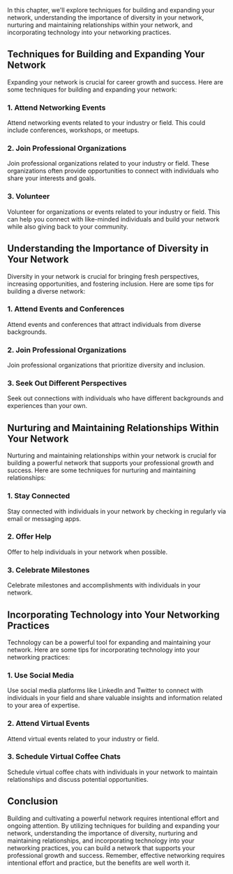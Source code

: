 
In this chapter, we'll explore techniques for building and expanding your network, understanding the importance of diversity in your network, nurturing and maintaining relationships within your network, and incorporating technology into your networking practices.

Techniques for Building and Expanding Your Network
--------------------------------------------------

Expanding your network is crucial for career growth and success. Here are some techniques for building and expanding your network:

### 1. Attend Networking Events

Attend networking events related to your industry or field. This could include conferences, workshops, or meetups.

### 2. Join Professional Organizations

Join professional organizations related to your industry or field. These organizations often provide opportunities to connect with individuals who share your interests and goals.

### 3. Volunteer

Volunteer for organizations or events related to your industry or field. This can help you connect with like-minded individuals and build your network while also giving back to your community.

Understanding the Importance of Diversity in Your Network
---------------------------------------------------------

Diversity in your network is crucial for bringing fresh perspectives, increasing opportunities, and fostering inclusion. Here are some tips for building a diverse network:

### 1. Attend Events and Conferences

Attend events and conferences that attract individuals from diverse backgrounds.

### 2. Join Professional Organizations

Join professional organizations that prioritize diversity and inclusion.

### 3. Seek Out Different Perspectives

Seek out connections with individuals who have different backgrounds and experiences than your own.

Nurturing and Maintaining Relationships Within Your Network
-----------------------------------------------------------

Nurturing and maintaining relationships within your network is crucial for building a powerful network that supports your professional growth and success. Here are some techniques for nurturing and maintaining relationships:

### 1. Stay Connected

Stay connected with individuals in your network by checking in regularly via email or messaging apps.

### 2. Offer Help

Offer to help individuals in your network when possible.

### 3. Celebrate Milestones

Celebrate milestones and accomplishments with individuals in your network.

Incorporating Technology into Your Networking Practices
-------------------------------------------------------

Technology can be a powerful tool for expanding and maintaining your network. Here are some tips for incorporating technology into your networking practices:

### 1. Use Social Media

Use social media platforms like LinkedIn and Twitter to connect with individuals in your field and share valuable insights and information related to your area of expertise.

### 2. Attend Virtual Events

Attend virtual events related to your industry or field.

### 3. Schedule Virtual Coffee Chats

Schedule virtual coffee chats with individuals in your network to maintain relationships and discuss potential opportunities.

Conclusion
----------

Building and cultivating a powerful network requires intentional effort and ongoing attention. By utilizing techniques for building and expanding your network, understanding the importance of diversity, nurturing and maintaining relationships, and incorporating technology into your networking practices, you can build a network that supports your professional growth and success. Remember, effective networking requires intentional effort and practice, but the benefits are well worth it.
